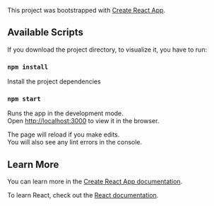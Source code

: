 This project was bootstrapped with [Create React App](https://github.com/facebook/create-react-app).

## Available Scripts

If you download the project directory, to visualize it, you have to run:

### `npm install`

Install the project dependencies

### `npm start`

Runs the app in the development mode.<br />
Open [http://localhost:3000](http://localhost:3000) to view it in the browser.

The page will reload if you make edits.<br />
You will also see any lint errors in the console.

## Learn More

You can learn more in the [Create React App documentation](https://facebook.github.io/create-react-app/docs/getting-started).

To learn React, check out the [React documentation](https://reactjs.org/).
